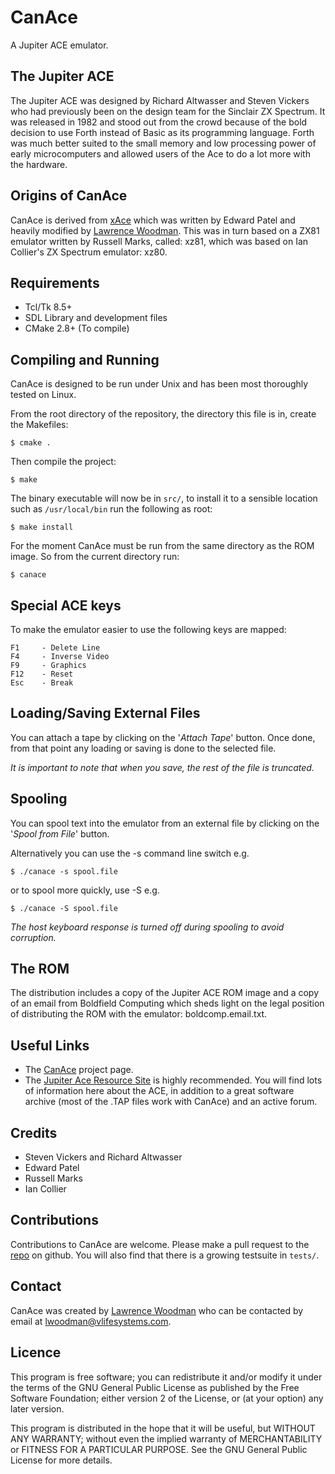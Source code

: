 CanAce
======
A Jupiter ACE emulator.

The Jupiter ACE
---------------

The Jupiter ACE was designed by Richard Altwasser and Steven Vickers who had previously been on the design team for the Sinclair ZX Spectrum.  It was released in 1982 and stood out from the crowd because of the bold decision to use Forth instead of Basic as its programming language.  Forth was much better suited to the small memory and low processing power of early microcomputers and allowed users of the Ace to do a lot more with the hardware.

Origins of CanAce
-----------------
CanAce is derived from [xAce](http://lawrencewoodman.github.com/xAce/) which was written by Edward Patel and heavily modified by [Lawrence Woodman](http://techtinkering.com).  This was in turn based on a ZX81 emulator written by Russell Marks, called: xz81, which was based on Ian Collier's ZX Spectrum emulator: xz80.

Requirements
------------
*  Tcl/Tk 8.5+
*  SDL Library and development files
*  CMake 2.8+ (To compile)

Compiling and Running
---------------------
CanAce is designed to be run under Unix and has been most thoroughly tested on Linux.

From the root directory of the repository, the directory this file is in, create the Makefiles:

    $ cmake .

Then compile the project:

    $ make

The binary executable will now be in `src/`, to install it to a sensible
location such as `/usr/local/bin` run the following as root:

    $ make install

For the moment CanAce must be run from the same directory as the ROM image.
So from the current directory run:

    $ canace

Special ACE keys
----------------
To make the emulator easier to use the following keys are mapped:

    F1     - Delete Line
    F4     - Inverse Video
    F9     - Graphics
    F12    - Reset
    Esc    - Break

Loading/Saving External Files
-----------------------------
You can attach a tape by clicking on the '_Attach Tape_' button.
Once done, from that point any loading or saving is done to the selected file.

_It is important to note that when you save, the rest of the file is
truncated._

Spooling
--------
You can spool text into the emulator from an external file by clicking on the
'_Spool from File_' button.

Alternatively you can use the -s command line switch e.g.

    $ ./canace -s spool.file

or to spool more quickly, use -S e.g.

    $ ./canace -S spool.file

_The host keyboard response is turned off during spooling to avoid corruption._

The ROM
-------
The distribution includes a copy of the Jupiter ACE ROM image and a copy of an
email from Boldfield Computing which sheds light on the legal position of
distributing the ROM with the emulator: boldcomp.email.txt.

Useful Links
------------
* The [CanAce](https://lawrencewoodman.github.com/CanAce/) project page.
* The [Jupiter Ace Resource Site](http://www.jupiter-ace.co.uk) is highly recommended.  You will find lots of information here about the ACE, in addition to a great software archive (most of the .TAP files work with CanAce) and an active forum.

Credits
--------
* Steven Vickers and Richard Altwasser
* Edward Patel
* Russell Marks
* Ian Collier

Contributions
-------------
Contributions to CanAce are welcome.  Please make a pull request to the [repo](https://github.com/LawrenceWoodman/canace) on github.  You will also find that there is a growing testsuite in `tests/`.

Contact
-------
CanAce was created by [Lawrence Woodman](http://techtinkering.com) who can be contacted by email at <lwoodman@vlifesystems.com>.

Licence
-------
This program is free software; you can redistribute it and/or modify
it under the terms of the GNU General Public License as published by
the Free Software Foundation; either version 2 of the License, or (at
your option) any later version.

This program is distributed in the hope that it will be useful, but
WITHOUT ANY WARRANTY; without even the implied warranty of
MERCHANTABILITY or FITNESS FOR A PARTICULAR PURPOSE.  See the GNU
General Public License for more details.
